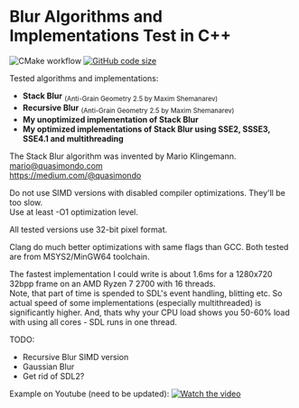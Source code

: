 # Blur Algorithms and Implementations Test in C++
![CMake workflow](https://github.com/AntonSazonov/Blur_Test/actions/workflows/cmake.yml/badge.svg?branch=main)
[![GitHub code size](https://img.shields.io/github/languages/code-size/AntonSazonov/Blur_Test?style=flat)](https://github.com/AntonSazonov/Blur_Test)

Tested algorithms and implementations:
 * **Stack Blur** <sub>(Anti-Grain Geometry 2.5 by Maxim Shemanarev)</sub>
 * **Recursive Blur** <sub>(Anti-Grain Geometry 2.5 by Maxim Shemanarev)</sub>
 * **My unoptimized implementation of Stack Blur**
 * **My optimized implementations of Stack Blur using SSE2, SSSE3, SSE4.1 and multithreading**

The Stack Blur algorithm was invented by Mario Klingemann.  
mario@quasimondo.com  
https://medium.com/@quasimondo  

Do not use SIMD versions with disabled compiler optimizations. They'll be too slow.  
Use at least -O1 optimization level.  

All tested versions use 32-bit pixel format.

Clang do much better optimizations with same flags than GCC. Both tested are from MSYS2/MinGW64 toolchain.  

The fastest implementation I could write is about 1.6ms for a 1280x720 32bpp frame on an AMD Ryzen 7 2700 with 16 threads.  
Note, that part of time is spended to SDL's event handling, blitting etc. So actual speed of some implementations (especially multithreaded) is significantly higher. And, thats why your CPU load shows you 50-60% load with using all cores - SDL runs in one thread.

TODO:
 * Recursive Blur SIMD version
 * Gaussian Blur
 * Get rid of SDL2?

Example on Youtube (need to be updated):
[![Watch the video](https://github.com/AntonSazonov/Blur_Test/blob/main/screenshot.png)](https://youtu.be/xsU6lKb5LRA)

